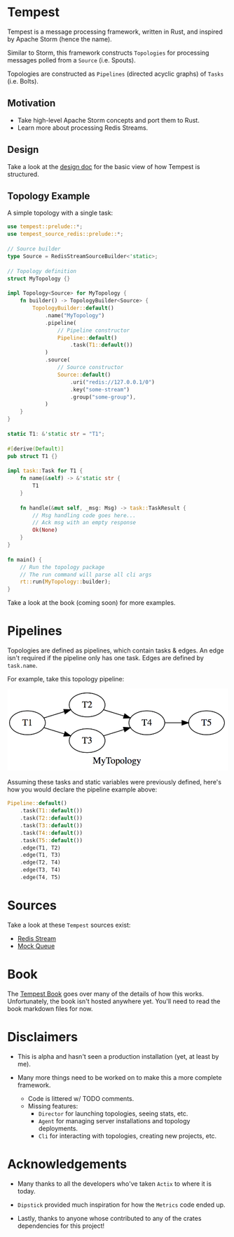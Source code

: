 # Tempest

Tempest is a message processing framework, written in Rust, and inspired by Apache Storm (hence the name).

Similar to Storm, this framework constructs `Topologies` for processing messages polled from a `Source` (i.e. Spouts).

Topologies are constructed as `Pipelines` (directed acyclic graphs) of `Tasks` (i.e. Bolts).

## Motivation

- Take high-level Apache Storm concepts and port them to Rust.
- Learn more about processing Redis Streams.

## Design

Take a look at the [design doc](DESIGN.md) for the basic view of how Tempest is structured.

## Topology Example

A simple topology with a single task:

```rust
use tempest::prelude::*;
use tempest_source_redis::prelude::*;

// Source builder
type Source = RedisStreamSourceBuilder<'static>;

// Topology definition
struct MyTopology {}

impl Topology<Source> for MyTopology {
    fn builder() -> TopologyBuilder<Source> {
        TopologyBuilder::default()
            .name("MyTopology")
            .pipeline(
                // Pipeline constructor
                Pipeline::default()
                    .task(T1::default())
            )
            .source(
                // Source constructor
                Source::default()
                    .uri("redis://127.0.0.1/0")
                    .key("some-stream")
                    .group("some-group"),
            )
    }
}

static T1: &'static str = "T1";

#[derive(Default)]
pub struct T1 {}

impl task::Task for T1 {
    fn name(&self) -> &'static str {
        T1
    }

    fn handle(&mut self, _msg: Msg) -> task::TaskResult {
        // Msg handling code goes here...
        // Ack msg with an empty response
        Ok(None)
    }
}

fn main() {
    // Run the topology package
    // The run command will parse all cli args
    rt::run(MyTopology::builder);
}
```

Take a look at the book (coming soon) for more examples.

# Pipelines

Topologies are defined as pipelines, which contain tasks & edges. An edge isn't required if the pipeline only has one task. Edges are defined by `task.name`.

For example, take this topology pipeline:

![pipeline-example.png](assets/pipeline-example.png)

Assuming these tasks and static variables were previously defined, here's how you would declare the pipeline example above:

```rust
Pipeline::default()
    .task(T1::default())
    .task(T2::default())
    .task(T3::default())
    .task(T4::default())
    .task(T5::default())
    .edge(T1, T2)
    .edge(T1, T3)
    .edge(T2, T4)
    .edge(T3, T4)
    .edge(T4, T5)
```

# Sources

Take a look at these `Tempest` sources exist:

- [Redis Stream](https://github.com/grippy/tempest/tree/master/tempest-source-redis)
- [Mock Queue](https://github.com/grippy/tempest/tree/master/tempest-source-mock)

# Book

The [Tempest Book](https://github.com/grippy/tempest/tree/master/tempest-book) goes over many of the details of how this works. Unfortunately, the book isn't hosted anywhere yet. You'll need to read the book markdown files for now.

# Disclaimers

- This is alpha and hasn't seen a production installation (yet, at least by me).

- Many more things need to be worked on to make this a more complete framework.
    - Code is littered w/ TODO comments.
    - Missing features:
        - `Director` for launching topologies, seeing stats, etc.
        - `Agent` for managing server installations and topology deployments.
        - `Cli` for interacting with topologies, creating new projects, etc.

# Acknowledgements

- Many thanks to all the developers who've taken `Actix` to where it is today.

- `Dipstick` provided much inspiration for how the `Metrics` code ended up.

- Lastly, thanks to anyone whose contributed to any of the crates dependencies for this project!